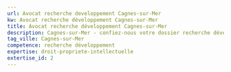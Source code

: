 ```yaml
---
url: Avocat recherche developpement Cagnes-sur-Mer
kw: Avocat recherche développement Cagnes-sur-Mer
title: Avocat recherche développement Cagnes-sur-Mer
description: Cagnes-sur-Mer - confiez-nous votre dossier recherche développement
tag_ville: Cagnes-sur-Mer
competence: recherche développement
expertise: droit-propriete-intellectuelle
extertise_id: 2
---
```

